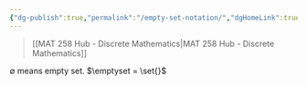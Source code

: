 ```yaml
---
{"dg-publish":true,"permalink":"/empty-set-notation/","dgHomeLink":true,"dgPassFrontmatter":false,"dgShowLocalGraph":true}
---
```


> [[MAT 258 Hub - Discrete Mathematics|MAT 258 Hub - Discrete Mathematics]]

$\emptyset$ means empty set.
$\emptyset = \set{}$